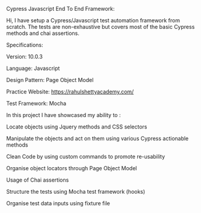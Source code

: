 Cypress Javascript End To End Framework:

Hi, I have setup a Cypress/Javascript test automation framework from scratch. The tests are non-exhaustive but covers most of the basic Cypress methods and chai assertions.

Specifications:

Version: 10.0.3

Language: Javascript

Design Pattern: Page Object Model

Practice Website: https://rahulshettyacademy.com/

Test Framework: Mocha


In this project I have showcased my ability to :

Locate objects using Jquery methods and CSS selectors

Manipulate the objects and act on them using various Cypress actionable methods

Clean Code by using custom commands to promote re-usability

Organise object locators through Page Object Model

Usage of Chai assertions 

Structure the tests using Mocha test framework (hooks)

Organise test data inputs using fixture file 




